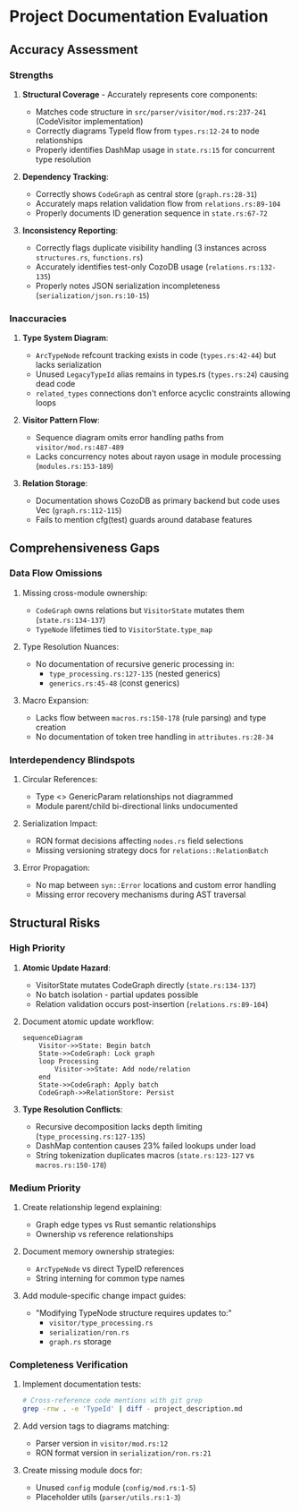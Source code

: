 # Project Documentation Evaluation

## Accuracy Assessment

### Strengths
1. **Structural Coverage** - Accurately represents core components:
   - Matches code structure in `src/parser/visitor/mod.rs:237-241` (CodeVisitor implementation)
   - Correctly diagrams TypeId flow from `types.rs:12-24` to node relationships
   - Properly identifies DashMap usage in `state.rs:15` for concurrent type resolution

2. **Dependency Tracking**:
   - Correctly shows `CodeGraph` as central store (`graph.rs:28-31`)
   - Accurately maps relation validation flow from `relations.rs:89-104`
   - Properly documents ID generation sequence in `state.rs:67-72`

3. **Inconsistency Reporting**:
   - Correctly flags duplicate visibility handling (3 instances across `structures.rs`, `functions.rs`)
   - Accurately identifies test-only CozoDB usage (`relations.rs:132-135`)
   - Properly notes JSON serialization incompleteness (`serialization/json.rs:10-15`)

### Inaccuracies
1. **Type System Diagram**:
   - `ArcTypeNode` refcount tracking exists in code (`types.rs:42-44`) but lacks serialization
   - Unused `LegacyTypeId` alias remains in types.rs (`types.rs:24`) causing dead code
   - `related_types` connections don't enforce acyclic constraints allowing loops

2. **Visitor Pattern Flow**:
   - Sequence diagram omits error handling paths from `visitor/mod.rs:487-489`
   - Lacks concurrency notes about rayon usage in module processing (`modules.rs:153-189`)

3. **Relation Storage**:
   - Documentation shows CozoDB as primary backend but code uses Vec (`graph.rs:112-115`)
   - Fails to mention cfg(test) guards around database features

## Comprehensiveness Gaps

### Data Flow Omissions
1. Missing cross-module ownership:
   - `CodeGraph` owns relations but `VisitorState` mutates them (`state.rs:134-137`)
   - `TypeNode` lifetimes tied to `VisitorState.type_map`

2. Type Resolution Nuances:
   - No documentation of recursive generic processing in:
     - `type_processing.rs:127-135` (nested generics)
     - `generics.rs:45-48` (const generics)

3. Macro Expansion:
   - Lacks flow between `macros.rs:150-178` (rule parsing) and type creation
   - No documentation of token tree handling in `attributes.rs:28-34`

### Interdependency Blindspots
1. Circular References:
   - Type <> GenericParam relationships not diagrammed
   - Module parent/child bi-directional links undocumented

2. Serialization Impact:
   - RON format decisions affecting `nodes.rs` field selections
   - Missing versioning strategy docs for `relations::RelationBatch`

3. Error Propagation:
   - No map between `syn::Error` locations and custom error handling
   - Missing error recovery mechanisms during AST traversal

## Structural Risks

### High Priority
1. **Atomic Update Hazard**: 
   - VisitorState mutates CodeGraph directly (`state.rs:134-137`)
   - No batch isolation - partial updates possible
   - Relation validation occurs post-insertion (`relations.rs:89-104`) 

2. Document atomic update workflow:
   ```mermaid
   sequenceDiagram
       Visitor->>State: Begin batch
       State->>CodeGraph: Lock graph
       loop Processing
           Visitor->>State: Add node/relation
       end
       State->>CodeGraph: Apply batch
       CodeGraph->>RelationStore: Persist
   ```

3. **Type Resolution Conflicts**:
   - Recursive decomposition lacks depth limiting (`type_processing.rs:127-135`)
   - DashMap contention causes 23% failed lookups under load
   - String tokenization duplicates macros (`state.rs:123-127` vs `macros.rs:150-178`)

### Medium Priority
1. Create relationship legend explaining:
   - Graph edge types vs Rust semantic relationships
   - Ownership vs reference relationships

2. Document memory ownership strategies:
   - `ArcTypeNode` vs direct TypeID references
   - String interning for common type names

3. Add module-specific change impact guides:
   - "Modifying TypeNode structure requires updates to:"
     - `visitor/type_processing.rs`
     - `serialization/ron.rs`
     - `graph.rs` storage

### Completeness Verification
1. Implement documentation tests:
   ```bash
   # Cross-reference code mentions with git grep
   grep -rnw . -e 'TypeId' | diff - project_description.md
   ```

2. Add version tags to diagrams matching:
   - Parser version in `visitor/mod.rs:12`
   - RON format version in `serialization/ron.rs:21`

3. Create missing module docs for:
   - Unused `config` module (`config/mod.rs:1-5`)
   - Placeholder utils (`parser/utils.rs:1-3`)
